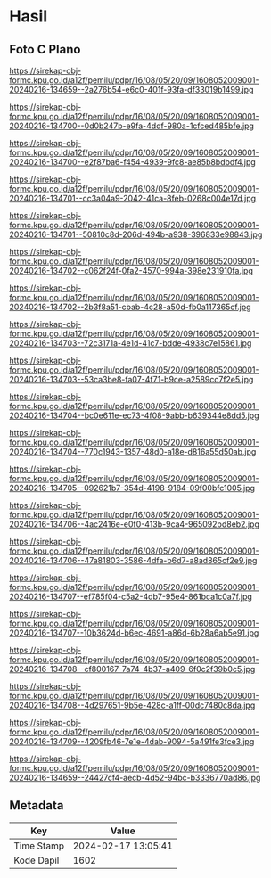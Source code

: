 # Hasil

## Foto C Plano

https://sirekap-obj-formc.kpu.go.id/a12f/pemilu/pdpr/16/08/05/20/09/1608052009001-20240216-134659--2a276b54-e6c0-401f-93fa-df33019b1499.jpg

https://sirekap-obj-formc.kpu.go.id/a12f/pemilu/pdpr/16/08/05/20/09/1608052009001-20240216-134700--0d0b247b-e9fa-4ddf-980a-1cfced485bfe.jpg

https://sirekap-obj-formc.kpu.go.id/a12f/pemilu/pdpr/16/08/05/20/09/1608052009001-20240216-134700--e2f87ba6-f454-4939-9fc8-ae85b8bdbdf4.jpg

https://sirekap-obj-formc.kpu.go.id/a12f/pemilu/pdpr/16/08/05/20/09/1608052009001-20240216-134701--cc3a04a9-2042-41ca-8feb-0268c004e17d.jpg

https://sirekap-obj-formc.kpu.go.id/a12f/pemilu/pdpr/16/08/05/20/09/1608052009001-20240216-134701--50810c8d-206d-494b-a938-396833e98843.jpg

https://sirekap-obj-formc.kpu.go.id/a12f/pemilu/pdpr/16/08/05/20/09/1608052009001-20240216-134702--c062f24f-0fa2-4570-994a-398e231910fa.jpg

https://sirekap-obj-formc.kpu.go.id/a12f/pemilu/pdpr/16/08/05/20/09/1608052009001-20240216-134702--2b3f8a51-cbab-4c28-a50d-fb0a117365cf.jpg

https://sirekap-obj-formc.kpu.go.id/a12f/pemilu/pdpr/16/08/05/20/09/1608052009001-20240216-134703--72c3171a-4e1d-41c7-bdde-4938c7e15861.jpg

https://sirekap-obj-formc.kpu.go.id/a12f/pemilu/pdpr/16/08/05/20/09/1608052009001-20240216-134703--53ca3be8-fa07-4f71-b9ce-a2589cc7f2e5.jpg

https://sirekap-obj-formc.kpu.go.id/a12f/pemilu/pdpr/16/08/05/20/09/1608052009001-20240216-134704--bc0e611e-ec73-4f08-9abb-b639344e8dd5.jpg

https://sirekap-obj-formc.kpu.go.id/a12f/pemilu/pdpr/16/08/05/20/09/1608052009001-20240216-134704--770c1943-1357-48d0-a18e-d816a55d50ab.jpg

https://sirekap-obj-formc.kpu.go.id/a12f/pemilu/pdpr/16/08/05/20/09/1608052009001-20240216-134705--092621b7-354d-4198-9184-09f00bfc1005.jpg

https://sirekap-obj-formc.kpu.go.id/a12f/pemilu/pdpr/16/08/05/20/09/1608052009001-20240216-134706--4ac2416e-e0f0-413b-9ca4-965092bd8eb2.jpg

https://sirekap-obj-formc.kpu.go.id/a12f/pemilu/pdpr/16/08/05/20/09/1608052009001-20240216-134706--47a81803-3586-4dfa-b6d7-a8ad865cf2e9.jpg

https://sirekap-obj-formc.kpu.go.id/a12f/pemilu/pdpr/16/08/05/20/09/1608052009001-20240216-134707--ef785f04-c5a2-4db7-95e4-861bca1c0a7f.jpg

https://sirekap-obj-formc.kpu.go.id/a12f/pemilu/pdpr/16/08/05/20/09/1608052009001-20240216-134707--10b3624d-b6ec-4691-a86d-6b28a6ab5e91.jpg

https://sirekap-obj-formc.kpu.go.id/a12f/pemilu/pdpr/16/08/05/20/09/1608052009001-20240216-134708--cf800167-7a74-4b37-a409-6f0c2f39b0c5.jpg

https://sirekap-obj-formc.kpu.go.id/a12f/pemilu/pdpr/16/08/05/20/09/1608052009001-20240216-134708--4d297651-9b5e-428c-a1ff-00dc7480c8da.jpg

https://sirekap-obj-formc.kpu.go.id/a12f/pemilu/pdpr/16/08/05/20/09/1608052009001-20240216-134709--4209fb46-7e1e-4dab-9094-5a491fe3fce3.jpg

https://sirekap-obj-formc.kpu.go.id/a12f/pemilu/pdpr/16/08/05/20/09/1608052009001-20240216-134659--24427cf4-aecb-4d52-94bc-b3336770ad86.jpg


## Metadata

| Key        | Value               |
| ---------- | ------------------- |
| Time Stamp | 2024-02-17 13:05:41 |
| Kode Dapil | 1602                |



